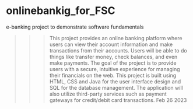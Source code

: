 # onlinebankig_for_FSC
e-banking  project to demonstrate software fundamentals 
>>>This project provides an online banking platform where users can view their account information and make transactions from their accounts. Users will be able to do things like transfer money, check balances, and even make payments. The goal of the project is to provide users with a secure, intuitive experience for managing their financials on the web.
This project is built using HTML, CSS and Java for the user interface design and SQL for the database management. The application will also utilize third-party services such as payment gateways for credit/debit card transactions.
Feb 26 2023
